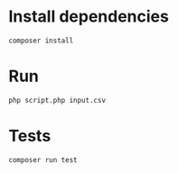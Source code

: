 # Install dependencies

`composer install`

# Run

`php script.php input.csv`

# Tests

`composer run test`
